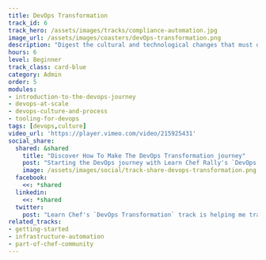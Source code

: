 ```yaml
---
title: DevOps Transformation
track_id: 6
track_hero: /assets/images/tracks/compliance-automation.jpg
image_url: /assets/images/coasters/devOps-transformation.png
description: "Digest the cultural and technological changes that must occur to mix DevOps principles into your organization. Begin your own DevOps journey through videos, case studies, and exercises to evaluate your progress."
hours: 6
level: Beginner
track_class: card-blue
category: Admin
order: 5
modules:
- introduction-to-the-devops-journey
- devops-at-scale
- devops-culture-and-process
- tooling-for-devops
tags: [devops,culture]
video_url: 'https://player.vimeo.com/video/215925431'
social_share:
  shared: &shared
    title: "Discover How To Make The DevOps Transformation journey"
    post: "Starting the DevOps journey with Learn Chef Rally's `DevOps Transformation` track. Want to adopt DevOps principles in your own org? The trip starts here."
    image: /assets/images/social/track-share-devops-transformation.png
  facebook:
    <<: *shared
  linkedin:
    <<: *shared
  twitter:
    post: "Learn Chef's `DevOps Transformation` track is helping me transform my org with proven DevOps principles: "
related_tracks:
- getting-started
- infrastructure-automation
- part-of-chef-community
---
```

